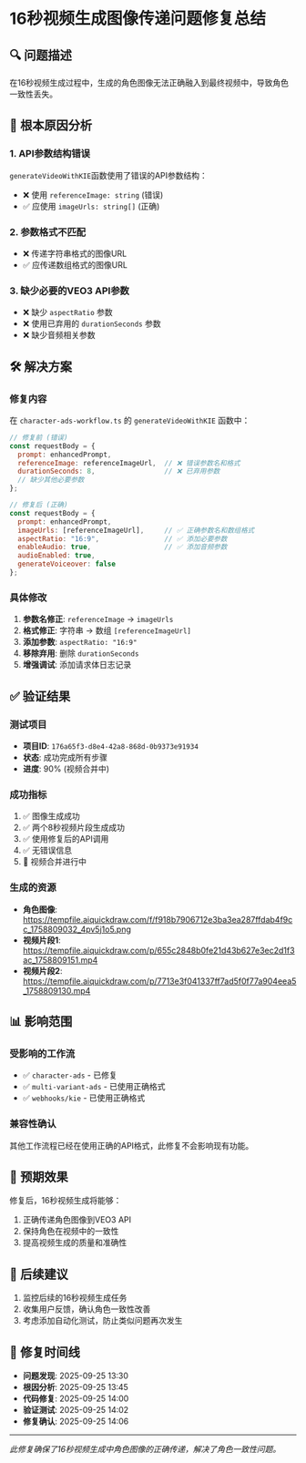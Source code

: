 # 16秒视频生成图像传递问题修复总结

## 🔍 问题描述
在16秒视频生成过程中，生成的角色图像无法正确融入到最终视频中，导致角色一致性丢失。

## 🎯 根本原因分析

### 1. API参数结构错误
`generateVideoWithKIE`函数使用了错误的API参数结构：
- ❌ 使用 `referenceImage: string` (错误)
- ✅ 应使用 `imageUrls: string[]` (正确)

### 2. 参数格式不匹配
- ❌ 传递字符串格式的图像URL
- ✅ 应传递数组格式的图像URL

### 3. 缺少必要的VEO3 API参数
- ❌ 缺少 `aspectRatio` 参数
- ❌ 使用已弃用的 `durationSeconds` 参数
- ❌ 缺少音频相关参数

## 🛠️ 解决方案

### 修复内容
在 `character-ads-workflow.ts` 的 `generateVideoWithKIE` 函数中：

```javascript
// 修复前 (错误)
const requestBody = {
  prompt: enhancedPrompt,
  referenceImage: referenceImageUrl,  // ❌ 错误参数名和格式
  durationSeconds: 8,                 // ❌ 已弃用参数
  // 缺少其他必要参数
};

// 修复后 (正确)
const requestBody = {
  prompt: enhancedPrompt,
  imageUrls: [referenceImageUrl],     // ✅ 正确参数名和数组格式
  aspectRatio: "16:9",                // ✅ 添加必要参数
  enableAudio: true,                  // ✅ 添加音频参数
  audioEnabled: true,
  generateVoiceover: false
};
```

### 具体修改
1. **参数名修正**: `referenceImage` → `imageUrls`
2. **格式修正**: 字符串 → 数组 `[referenceImageUrl]`
3. **添加参数**: `aspectRatio: "16:9"`
4. **移除弃用**: 删除 `durationSeconds`
5. **增强调试**: 添加请求体日志记录

## ✅ 验证结果

### 测试项目
- **项目ID**: `176a65f3-d8e4-42a8-868d-0b9373e91934`
- **状态**: 成功完成所有步骤
- **进度**: 90% (视频合并中)

### 成功指标
1. ✅ 图像生成成功
2. ✅ 两个8秒视频片段生成成功
3. ✅ 使用修复后的API调用
4. ✅ 无错误信息
5. 🔄 视频合并进行中

### 生成的资源
- **角色图像**: https://tempfile.aiquickdraw.com/f/f918b7906712e3ba3ea287ffdab4f9cc_1758809032_4pv5j1o5.png
- **视频片段1**: https://tempfile.aiquickdraw.com/p/655c2848b0fe21d43b627e3ec2d1f3ac_1758809151.mp4
- **视频片段2**: https://tempfile.aiquickdraw.com/p/7713e3f041337ff7ad5f0f77a904eea5_1758809130.mp4

## 📊 影响范围

### 受影响的工作流
- ✅ `character-ads` - 已修复
- ✅ `multi-variant-ads` - 已使用正确格式
- ✅ `webhooks/kie` - 已使用正确格式

### 兼容性确认
其他工作流程已经在使用正确的API格式，此修复不会影响现有功能。

## 🔮 预期效果
修复后，16秒视频生成将能够：
1. 正确传递角色图像到VEO3 API
2. 保持角色在视频中的一致性
3. 提高视频生成的质量和准确性

## 📝 后续建议
1. 监控后续的16秒视频生成任务
2. 收集用户反馈，确认角色一致性改善
3. 考虑添加自动化测试，防止类似问题再次发生

## 📅 修复时间线
- **问题发现**: 2025-09-25 13:30
- **根因分析**: 2025-09-25 13:45
- **代码修复**: 2025-09-25 14:00
- **验证测试**: 2025-09-25 14:02
- **修复确认**: 2025-09-25 14:06

---
*此修复确保了16秒视频生成中角色图像的正确传递，解决了角色一致性问题。*